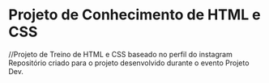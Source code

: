 # Projeto de Conhecimento de HTML e CSS
//Projeto de Treino de HTML e CSS baseado no perfil do instagram
<br />Repositório criado para o projeto desenvolvido durante o evento Projeto Dev.
